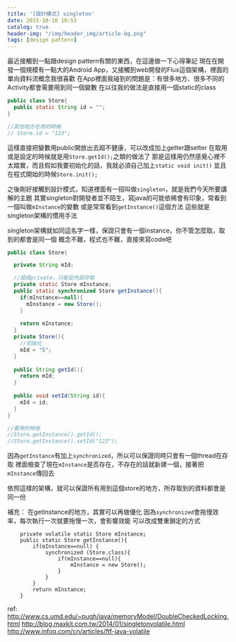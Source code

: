```yaml
---
title: '[設計模式] singleton'
date: 2015-10-16 10:53
catalog: true
header-img: "/img/header_img/article-bg.png"
tags: [design pattern]
---
```

最近接觸到一點跟design pattern有關的東西，在這邊做一下心得筆記
現在在開發一個規模有一點大的Android App，又接觸到web開發的Flux這個架構，裡面的單向資料流概念我很喜歡
在App裡面我碰到的問題是：有很多地方、很多不同的Activity都會需要用到同一個變數
在以往我的做法是直接用一個static的class
``` java
public class Store{
  public static String id = "";
}

//其他地方在用的時候
// Store.id = "123";
```

這樣直接把變數用public開放出去超不健康，可以改成加上getter跟setter
在取用或是設定的時候就是用`Store.getId();`之類的做法了
那是這樣用仍然感覺心裡不太踏實，而且假如我要初始化的話，我就必須自己加上`static void init()`
並且在程式開始的時候`Store.init();`

之後剛好接觸到設計模式，知道裡面有一招叫做`singleton`，就是我們今天所要講解的主題
其實singleton對開發者並不陌生，寫java的可能依稀會有印象，常看到一個叫做`mInstance`的變數
或是常常看到`getInstance()`這個方法
這些就是singleton架構的慣用手法

singleton架構就如同這名字一樣，保證只會有一個instance，你不管怎麼取，取到的都會是同一個
概念不難，程式也不難，直接來寫code吧
``` java
public class Store{

  private String mId;

  //設成private，只能從內部存取
  private static Store mInstance;
  public static synchronized Store getInstance(){
    if(mInstance==null){
      mInstance = new Store();
    }
    
    return mInstance;
  }
  private Store(){
    //初始化
    mId = "5";
  }
  
  public String getId(){
    return mId;
  }
  
  public void setId(String id){
    mId = id;
  }
}

//要用的時候
//Store.getInstance().getId();
//Store.getInstance().setId("123");
```

因為`getInstance`有加上`synchronized`，所以可以保證同時只會有一個thread在存取
裡面檢查了現在`mInstance`是否存在，不存在的話就新建一個，接著把`mInstance`傳回去

依照這樣的架構，就可以保證所有用到這個store的地方，所存取到的資料都會是同一份

補充：
在getInstance的地方，其實可以再做優化
因為`synchronized`會拖慢效率，每次執行一次就要拖慢一次，會影響效能
可以改成雙重鎖定的方式
```
    private volatile static Store mInstance;
    public static Store getInstance(){
        if(mInstance==null) {
            synchronized (Store.class){
                if(mInstance==null){
                    mInstance = new Store();
                }
            }
        }
        return mInstance;
    }
```

ref:
http://www.cs.umd.edu/~pugh/java/memoryModel/DoubleCheckedLocking.html
http://blog.maxkit.com.tw/2014/01/singletonvolatile.html
http://www.infoq.com/cn/articles/ftf-java-volatile